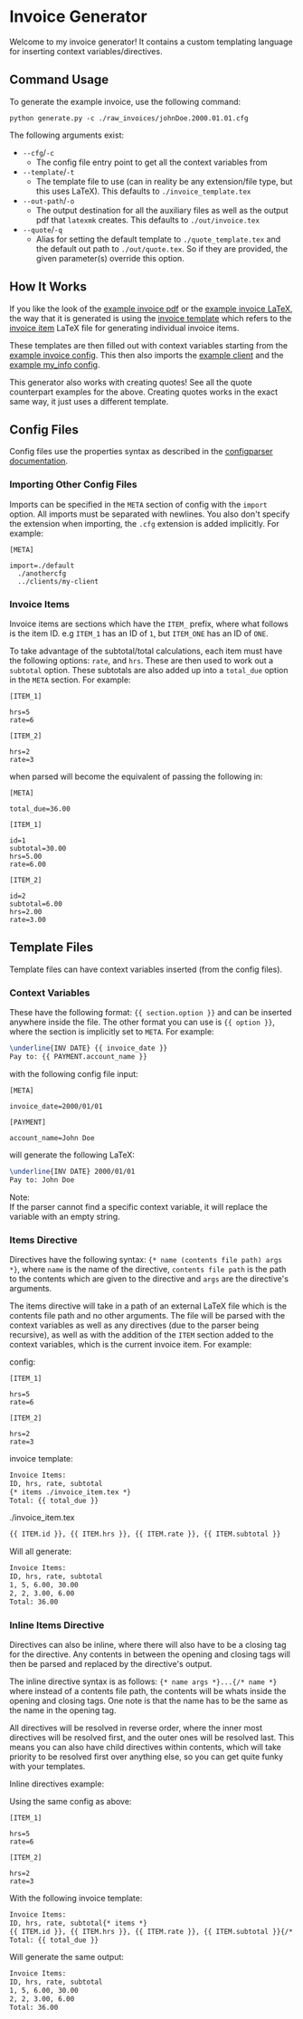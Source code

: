# Invoice Generator

Welcome to my invoice generator! It contains a custom templating language for inserting context variables/directives.

## Command Usage

To generate the example invoice, use the following command:

```properties
python generate.py -c ./raw_invoices/johnDoe.2000.01.01.cfg
```

The following arguments exist:

- `--cfg`/`-c`
  - The config file entry point to get all the context variables from
- `--template`/`-t`
  - The template file to use (can in reality be any extension/file type, but this uses LaTeX). This defaults to `./invoice_template.tex`
- `--out-path`/`-o`
  - The output destination for all the auxiliary files as well as the output pdf that `latexmk` creates. This defaults to `./out/invoice.tex`
- `--quote`/`-q`
  - Alias for setting the default template to `./quote_template.tex` and the default out path to `./out/quote.tex`. So if they are provided, the given parameter(s) override this option.

## How It Works

If you like the look of the [example invoice pdf](./example_invoice.pdf) or the [example invoice LaTeX](./example_invoice.tex), the way that it is generated is using the [invoice template](./invoice_template.tex) which refers to the [invoice item](./invoice_item.tex) LaTeX file for generating individual invoice items.

These templates are then filled out with context variables starting from the [example invoice config](./raw_invoices/johnDoe.2000.01.01.cfg). This then also imports the [example client](./clients/johnDoe.cfg) and the [example my_info config](./my_info.cfg).

This generator also works with creating quotes! See all the quote counterpart examples for the above. Creating quotes works in the exact same way, it just uses a different template.

## Config Files

Config files use the properties syntax as described in the [configparser documentation](https://docs.python.org/3/library/configparser.html#supported-ini-file-structure).

### Importing Other Config Files

Imports can be specified in the `META` section of config with the `import` option. All imports must be separated with newlines. You also don't specify the extension when importing, the `.cfg` extension is added implicitly. For example:

```properties
[META]

import=./default
  ./anothercfg
  ../clients/my-client
```

### Invoice Items

Invoice items are sections which have the `ITEM_` prefix, where what follows is the item ID. e.g `ITEM_1` has an ID of `1`, but `ITEM_ONE` has an ID of `ONE`.

To take advantage of the subtotal/total calculations, each item must have the following options: `rate`, and `hrs`. These are then used to work out a `subtotal` option. These subtotals are also added up into a `total_due` option in the `META` section. For example:

```properties
[ITEM_1]

hrs=5
rate=6

[ITEM_2]

hrs=2
rate=3
```

when parsed will become the equivalent of passing the following in:

```properties
[META]

total_due=36.00

[ITEM_1]

id=1
subtotal=30.00
hrs=5.00
rate=6.00

[ITEM_2]

id=2
subtotal=6.00
hrs=2.00
rate=3.00
```

## Template Files

Template files can have context variables inserted (from the config files).

### Context Variables

These have the following format: `{{ section.option }}` and can be inserted anywhere inside the file. The other format you can use is `{{ option }}`, where the section is implicitly set to `META`. For example:

```LaTeX
\underline{INV DATE} {{ invoice_date }}
Pay to: {{ PAYMENT.account_name }}
```

with the following config file input:

```properties
[META]

invoice_date=2000/01/01

[PAYMENT]

account_name=John Doe
```

will generate the following LaTeX:

```LaTeX
\underline{INV DATE} 2000/01/01
Pay to: John Doe
```

Note:\
If the parser cannot find a specific context variable, it will replace the variable with an empty string.

### Items Directive

Directives have the following syntax: `{* name (contents file path) args *}`, where `name` is the name of the directive, `contents file path` is the path to the contents which are given to the directive and `args` are the directive's arguments.

The items directive will take in a path of an external LaTeX file which is the contents file path and no other arguments. The file will be parsed with the context variables as well as any directives (due to the parser being recursive), as well as with the addition of the `ITEM` section added to the context variables, which is the current invoice item. For example:

config:

```properties
[ITEM_1]

hrs=5
rate=6

[ITEM_2]

hrs=2
rate=3
```

invoice template:

```LaTeX
Invoice Items:
ID, hrs, rate, subtotal
{* items ./invoice_item.tex *}
Total: {{ total_due }}
```

./invoice_item.tex

```LaTeX
{{ ITEM.id }}, {{ ITEM.hrs }}, {{ ITEM.rate }}, {{ ITEM.subtotal }}
```

Will all generate:

```LaTeX
Invoice Items:
ID, hrs, rate, subtotal
1, 5, 6.00, 30.00
2, 2, 3.00, 6.00
Total: 36.00
```

### Inline Items Directive

Directives can also be inline, where there will also have to be a closing tag for the directive. Any contents in between the opening and closing tags will then be parsed and replaced by the directive's output.

The inline directive syntax is as follows: `{* name args *}...{/* name *}` where instead of a contents file path, the contents will be whats inside the opening and closing tags. One note is that the name has to be the same as the name in the opening tag.

All directives will be resolved in reverse order, where the inner most directives will be resolved first, and the outer ones will be resolved last. This means you can also have child directives within contents, which will take priority to be resolved first over anything else, so you can get quite funky with your templates.

Inline directives example:

Using the same config as above:

```properties
[ITEM_1]

hrs=5
rate=6

[ITEM_2]

hrs=2
rate=3
```

With the following invoice template:

```LaTeX
Invoice Items:
ID, hrs, rate, subtotal{* items *}
{{ ITEM.id }}, {{ ITEM.hrs }}, {{ ITEM.rate }}, {{ ITEM.subtotal }}{/* items *}
Total: {{ total_due }}
```

Will generate the same output:

```LaTeX
Invoice Items:
ID, hrs, rate, subtotal
1, 5, 6.00, 30.00
2, 2, 3.00, 6.00
Total: 36.00
```
